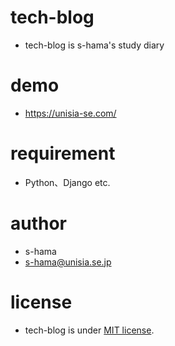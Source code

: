 # tech-blog
* tech-blog is s-hama's study diary

# demo
* https://unisia-se.com/

# requirement
* Python、Django etc.

# author
* s-hama
* s-hama@unisia.se.jp

# license
* tech-blog is under [MIT license](https://en.wikipedia.org/wiki/MIT_License).

